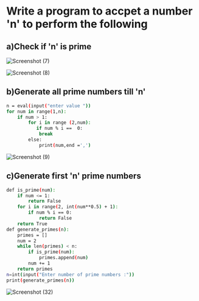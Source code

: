 # Write a program to accpet a number 'n' to perform  the following

## a)Check if 'n' is prime 



![Screenshot (7)](https://github.com/user-attachments/assets/7d9c2f50-5979-4d55-b6f9-e87f976732b9)

![Screenshot (8)](https://github.com/user-attachments/assets/1de1be76-f162-4d89-89fe-18549ebc6ec2)
## b)Generate all prime numbers till 'n'
```bash
n = eval(input("enter value "))
for num in range(1,n):
    if num > 1:
        for i in range (2,num):
           if num % i ==  0:
            break
        else:
            print(num,end =',')
```
![Screenshot (9)](https://github.com/user-attachments/assets/6d14a027-535f-467f-a0a5-a037fc982ef7)
## c)Generate first 'n' prime numbers
```bash
def is_prime(num):
    if num <= 1:
        return False
    for i in range(2, int(num**0.5) + 1):
        if num % i == 0:
            return False
    return True
def generate_primes(n):
    primes = []
    num = 2
    while len(primes) < n:
        if is_prime(num):
            primes.append(num)
        num += 1
    return primes
n=int(input("Enter number of prime numbers :"))
print(generate_primes(n))
```
![Screenshot (32)](https://github.com/user-attachments/assets/6a5a240f-0bfd-4562-adc5-9029673cc8c7)
